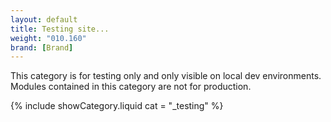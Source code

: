 ```yaml
---
layout: default
title: Testing site...
weight: "010.160"
brand: [Brand]
---
```


<div class="row">
	<div class="col-sm-8 col-sm-offset-4 category-head">
		This category is for testing only and only visible on local dev environments. Modules contained in this category are not for production.
	</div>
</div>

{% include showCategory.liquid  cat = "_testing" %}